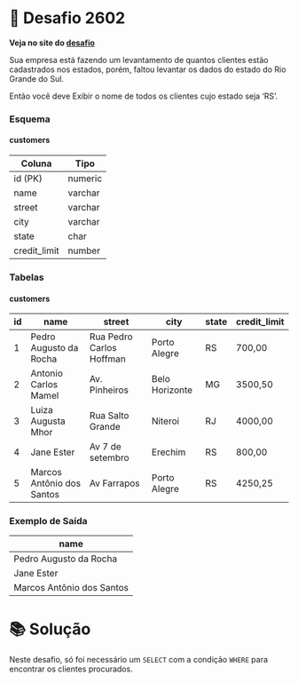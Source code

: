 # 📖 Desafio 2602

**Veja no site do [desafio](https://www.beecrowd.com.br/judge/pt/problems/view/2602)**

Sua empresa está fazendo um levantamento de quantos clientes estão cadastrados nos estados, porém, faltou levantar os dados do estado do Rio Grande do Sul.

Então você deve Exibir o nome de todos os clientes cujo estado seja ‘RS’.

### Esquema

#### **customers**

| Coluna       | Tipo    |
| ------------ | ------- |
| id (PK)      | numeric |
| name         | varchar |
| street       | varchar |
| city         | varchar |
| state        | char    |
| credit_limit | number  |

### Tabelas

#### **customers**

| id  | name                      | street                   | city           | state | credit_limit |
| --- | ------------------------- | ------------------------ | -------------- | ----- | ------------ |
| 1   | Pedro Augusto da Rocha    | Rua Pedro Carlos Hoffman | Porto Alegre   | RS    | 700,00       |
| 2   | Antonio Carlos Mamel      | Av. Pinheiros            | Belo Horizonte | MG    | 3500,50      |
| 3   | Luiza Augusta Mhor        | Rua Salto Grande         | Niteroi        | RJ    | 4000,00      |
| 4   | Jane Ester                | Av 7 de setembro         | Erechim        | RS    | 800,00       |
| 5   | Marcos Antônio dos Santos | Av Farrapos              | Porto Alegre   | RS    | 4250,25      |

### Exemplo de Saída

| name                      |
| ------------------------- |
| Pedro Augusto da Rocha    |
| Jane Ester                |
| Marcos Antônio dos Santos |

# 📚 Solução

Neste desafio, só foi necessário um `SELECT` com a condição `WHERE` para encontrar os clientes procurados.

